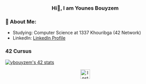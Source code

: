 ### <p align="center"><b>Hi👋, I am Younes Bouyzem</b></p>

### 📘 About Me:
- Studying: Computer Science at 1337 Khouribga (42 Network)
- LinkedIn: <a href="[https://www.linkedin.com/in/your-username](https://www.linkedin.com/in/bouyzem-younes-0b6308240/?originalSubdomain=ma)" target="_blank">LinkedIn Profile</a>

### 42 Cursus
<a href="https://github.com/oakoudad/badge42"><img src="https://badge.mediaplus.ma/darkblue/ybouyzem" alt="ybouyzem's 42 stats" /></a>

<p align="center"><a href="https://www.instagram.com/bouyzem.younes"><img src="https://image.flaticon.com/icons/png/512/174/174855.png" alt="Instagram" width="30" height="30"></a></p>

<!--
**ybouyzem/ybouyzem** is a ✨ _special_ ✨ repository because its `README.md` (this file) appears on your GitHub profile.

Here are some ideas to get you started:

- 🔭 I’m currently working on ...
- 🌱 I’m currently learning ...
- 👯 I’m looking to collaborate on ...
- 🤔 I’m looking for help with ...
- 💬 Ask me about ...
- 📫 How to reach me: ...
- 😄 Pronouns: ...
- ⚡ Fun fact: ...
-->
